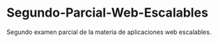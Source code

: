 # Segundo-Parcial-Web-Escalables
Segundo examen parcial de la materia de aplicaciones web escalables.
